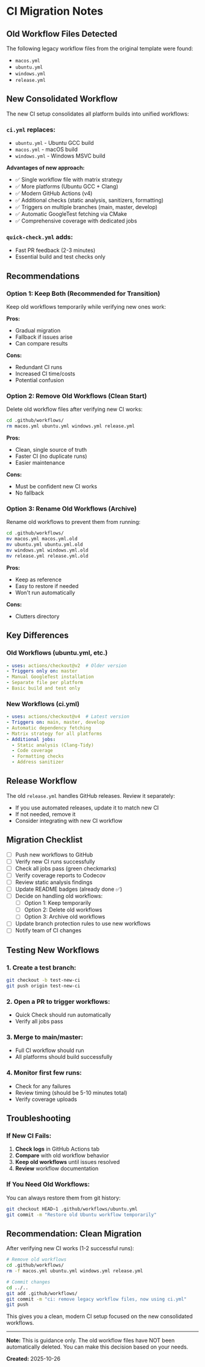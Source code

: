 # CI Migration Notes

## Old Workflow Files Detected

The following legacy workflow files from the original template were found:

- `macos.yml`
- `ubuntu.yml`
- `windows.yml`
- `release.yml`

## New Consolidated Workflow

The new CI setup consolidates all platform builds into unified workflows:

### `ci.yml` replaces:
- `ubuntu.yml` - Ubuntu GCC build
- `macos.yml` - macOS build  
- `windows.yml` - Windows MSVC build

**Advantages of new approach:**
- ✅ Single workflow file with matrix strategy
- ✅ More platforms (Ubuntu GCC + Clang)
- ✅ Modern GitHub Actions (v4)
- ✅ Additional checks (static analysis, sanitizers, formatting)
- ✅ Triggers on multiple branches (main, master, develop)
- ✅ Automatic GoogleTest fetching via CMake
- ✅ Comprehensive coverage with dedicated jobs

### `quick-check.yml` adds:
- Fast PR feedback (2-3 minutes)
- Essential build and test checks only

## Recommendations

### Option 1: Keep Both (Recommended for Transition)

Keep old workflows temporarily while verifying new ones work:

**Pros:**
- Gradual migration
- Fallback if issues arise
- Can compare results

**Cons:**
- Redundant CI runs
- Increased CI time/costs
- Potential confusion

### Option 2: Remove Old Workflows (Clean Start)

Delete old workflow files after verifying new CI works:

```bash
cd .github/workflows/
rm macos.yml ubuntu.yml windows.yml release.yml
```

**Pros:**
- Clean, single source of truth
- Faster CI (no duplicate runs)
- Easier maintenance

**Cons:**
- Must be confident new CI works
- No fallback

### Option 3: Rename Old Workflows (Archive)

Rename old workflows to prevent them from running:

```bash
cd .github/workflows/
mv macos.yml macos.yml.old
mv ubuntu.yml ubuntu.yml.old
mv windows.yml windows.yml.old
mv release.yml release.yml.old
```

**Pros:**
- Keep as reference
- Easy to restore if needed
- Won't run automatically

**Cons:**
- Clutters directory

## Key Differences

### Old Workflows (ubuntu.yml, etc.)

```yaml
- uses: actions/checkout@v2  # Older version
- Triggers only on: master
- Manual GoogleTest installation
- Separate file per platform
- Basic build and test only
```

### New Workflows (ci.yml)

```yaml
- uses: actions/checkout@v4  # Latest version
- Triggers on: main, master, develop
- Automatic dependency fetching
- Matrix strategy for all platforms
- Additional jobs:
  - Static analysis (Clang-Tidy)
  - Code coverage
  - Formatting checks
  - Address sanitizer
```

## Release Workflow

The old `release.yml` handles GitHub releases. Review it separately:

- If you use automated releases, update it to match new CI
- If not needed, remove it
- Consider integrating with new CI workflow

## Migration Checklist

- [ ] Push new workflows to GitHub
- [ ] Verify new CI runs successfully
- [ ] Check all jobs pass (green checkmarks)
- [ ] Verify coverage reports to Codecov
- [ ] Review static analysis findings
- [ ] Update README badges (already done ✅)
- [ ] Decide on handling old workflows:
  - [ ] Option 1: Keep temporarily
  - [ ] Option 2: Delete old workflows
  - [ ] Option 3: Archive old workflows
- [ ] Update branch protection rules to use new workflows
- [ ] Notify team of CI changes

## Testing New Workflows

### 1. Create a test branch:
```bash
git checkout -b test-new-ci
git push origin test-new-ci
```

### 2. Open a PR to trigger workflows:
- Quick Check should run automatically
- Verify all jobs pass

### 3. Merge to main/master:
- Full CI workflow should run
- All platforms should build successfully

### 4. Monitor first few runs:
- Check for any failures
- Review timing (should be 5-10 minutes total)
- Verify coverage uploads

## Troubleshooting

### If New CI Fails:

1. **Check logs** in GitHub Actions tab
2. **Compare** with old workflow behavior
3. **Keep old workflows** until issues resolved
4. **Review** workflow documentation

### If You Need Old Workflows:

You can always restore them from git history:
```bash
git checkout HEAD~1 .github/workflows/ubuntu.yml
git commit -m "Restore old Ubuntu workflow temporarily"
```

## Recommendation: Clean Migration

After verifying new CI works (1-2 successful runs):

```bash
# Remove old workflows
cd .github/workflows/
rm -f macos.yml ubuntu.yml windows.yml release.yml

# Commit changes
cd ../..
git add .github/workflows/
git commit -m "ci: remove legacy workflow files, now using ci.yml"
git push
```

This gives you a clean, modern CI setup focused on the new consolidated workflows.

---

**Note:** This is guidance only. The old workflow files have NOT been automatically deleted. You can make this decision based on your needs.

**Created:** 2025-10-26

